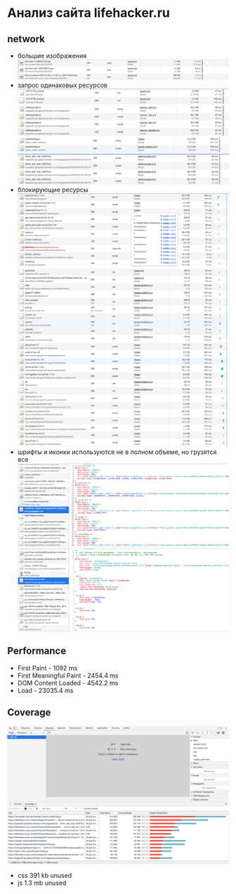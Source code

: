 # Анализ сайта lifehacker.ru

## network

- большие изображения
  ![](screenshots/hugo-image-size.png)
- запрос одинаковых ресурсов
  ![](screenshots/same-requests-01.png)
  ![](screenshots/same-requests-02.png)
  ![](screenshots/same-requests-03.png)
  ![](screenshots/same-requests-04.png)
- блокирующие ресурсы
  ![](screenshots/blocks-01.png)
  ![](screenshots/blocks-02.png)
  ![](screenshots/blocks-03.png)
- шрифты и иконки используются не в полном объеме, но грузятся все
  ![](screenshots/fonts-01.png)
  ![](screenshots/fonts-02.png)

## Performance

- First Paint - 1092 ms
- First Meaningful Paint - 2454.4 ms
- DOM Content Loaded - 4542.2 ms
- Load - 23035.4 ms

## Coverage

![](screenshots/coverage.png)

- css 391 kb unused
- js 1.3 mb unused
